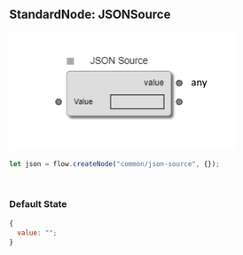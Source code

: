 ## StandardNode: JSONSource

<img class="zoomable" alt="JSONSource standard node" src="/images/standard-nodes/common/json-source.png" />

<Hierarchy :extend="{name: 'Node', link: '../../api/classes/node.html'}" />
<br/>

```js
let json = flow.createNode("common/json-source", {});
```

<br/>

### Default State

```js
{
  value: "";
}
```
